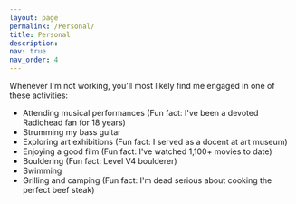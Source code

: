 ```yaml
---
layout: page
permalink: /Personal/
title: Personal
description:
nav: true
nav_order: 4
---
```


Whenever I'm not working, you'll most likely find me engaged in one of these activities:

- Attending musical performances (Fun fact: I've been a devoted Radiohead fan for 18 years)
- Strumming my bass guitar
- Exploring art exhibitions (Fun fact: I served as a docent at art museum)
- Enjoying a good film (Fun fact: I've watched 1,100+ movies to date)
- Bouldering (Fun fact: Level V4 boulderer)
- Swimming
- Grilling and camping (Fun fact: I'm dead serious about cooking the perfect beef steak)